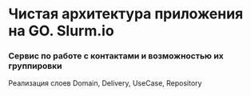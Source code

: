 # Чистая архитектура приложения на GO. Slurm.io

### Сервис по работе с контактами и возможностью их группировки

Реализация слоев Domain, Delivery, UseCase, Repository
